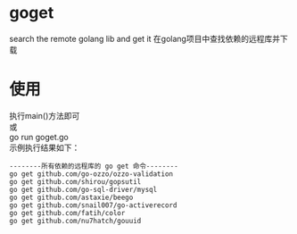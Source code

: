 # goget
search the remote golang lib and get it
在golang项目中查找依赖的远程库并下载

# 使用
执行main()方法即可<br/>
或<br/>
go run goget.go<br/>
示例执行结果如下：
~~~
--------所有依赖的远程库的 go get 命令--------
go get github.com/go-ozzo/ozzo-validation
go get github.com/shirou/gopsutil
go get github.com/go-sql-driver/mysql
go get github.com/astaxie/beego
go get github.com/snail007/go-activerecord
go get github.com/fatih/color
go get github.com/nu7hatch/gouuid
~~~
